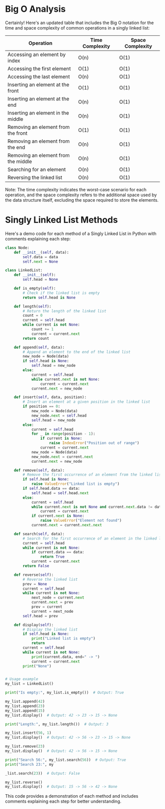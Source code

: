 # Big O Analysis

Certainly! Here's an updated table that includes the Big O notation for the time and space complexity of common operations in a singly linked list:

| Operation                           | Time Complexity | Space Complexity |
| ----------------------------------- | --------------- | ---------------- |
| Accessing an element by index       | O(n)            | O(1)             |
| Accessing the first element         | O(1)            | O(1)             |
| Accessing the last element          | O(n)            | O(1)             |
| Inserting an element at the front   | O(1)            | O(1)             |
| Inserting an element at the end     | O(n)            | O(1)             |
| Inserting an element in the middle  | O(n)            | O(1)             |
| Removing an element from the front  | O(1)            | O(1)             |
| Removing an element from the end    | O(n)            | O(1)             |
| Removing an element from the middle | O(n)            | O(1)             |
| Searching for an element            | O(n)            | O(1)             |
| Reversing the linked list           | O(n)            | O(1)             |

Note: The time complexity indicates the worst-case scenario for each operation, and the space complexity refers to the additional space used by the data structure itself, excluding the space required to store the elements.

# Singly Linked List Methods

Here's a demo code for each method of a Singly Linked List in Python with comments explaining each step:

```python
class Node:
    def __init__(self, data):
        self.data = data
        self.next = None

class LinkedList:
    def __init__(self):
        self.head = None

    def is_empty(self):
        # Check if the linked list is empty
        return self.head is None

    def length(self):
        # Return the length of the linked list
        count = 0
        current = self.head
        while current is not None:
            count += 1
            current = current.next
        return count

    def append(self, data):
        # Append an element to the end of the linked list
        new_node = Node(data)
        if self.head is None:
            self.head = new_node
        else:
            current = self.head
            while current.next is not None:
                current = current.next
            current.next = new_node

    def insert(self, data, position):
        # Insert an element at a given position in the linked list
        if position == 0:
            new_node = Node(data)
            new_node.next = self.head
            self.head = new_node
        else:
            current = self.head
            for _ in range(position - 1):
                if current is None:
                    raise IndexError("Position out of range")
                current = current.next
            new_node = Node(data)
            new_node.next = current.next
            current.next = new_node

    def remove(self, data):
        # Remove the first occurrence of an element from the linked list
        if self.head is None:
            raise ValueError("Linked list is empty")
        if self.head.data == data:
            self.head = self.head.next
        else:
            current = self.head
            while current.next is not None and current.next.data != data:
                current = current.next
            if current.next is None:
                raise ValueError("Element not found")
            current.next = current.next.next

    def search(self, data):
        # Search for the first occurrence of an element in the linked list
        current = self.head
        while current is not None:
            if current.data == data:
                return True
            current = current.next
        return False

    def reverse(self):
        # Reverse the linked list
        prev = None
        current = self.head
        while current is not None:
            next_node = current.next
            current.next = prev
            prev = current
            current = next_node
        self.head = prev

    def display(self):
        # Display the linked list
        if self.head is None:
            print("Linked list is empty")
            return
        current = self.head
        while current is not None:
            print(current.data, end=" -> ")
            current = current.next
        print("None")


# Usage example
my_list = LinkedList()

print("Is empty:", my_list.is_empty())  # Output: True

my_list.append(42)
my_list.append(23)
my_list.append(15)
my_list.display()  # Output: 42 -> 23 -> 15 -> None

print("Length:", my_list.length())  # Output: 3

my_list.insert(56, 1)
my_list.display()  # Output: 42 -> 56 -> 23 -> 15 -> None

my_list.remove(23)
my_list.display()  # Output: 42 -> 56 -> 15 -> None

print("Search 56:", my_list.search(56))  # Output: True
print("Search 23:", my

_list.search(23))  # Output: False

my_list.reverse()
my_list.display()  # Output: 15 -> 56 -> 42 -> None
```

This code provides a demonstration of each method and includes comments explaining each step for better understanding.

